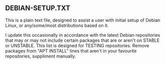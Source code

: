## DEBIAN-SETUP.TXT

This is a plain text file, designed to assist a user with initial setup of Debian Linux, or any/some/most distributions based on it.

I update this occasionally in accordance with the latest Debian repositories that may or may not include certain packages that are or aren't on STABLE or UNSTABLE. This list is designed for TESTING repositories.
Remove packages from "APT INSTALL" lines that aren't in your favourite repositories, suppliment manually.
